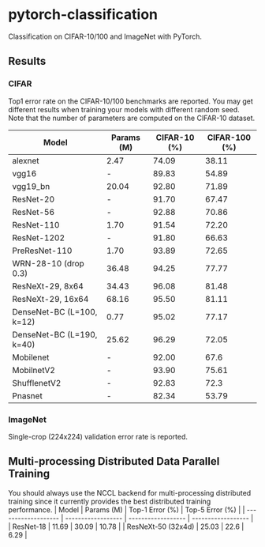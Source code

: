 # pytorch-classification
Classification on CIFAR-10/100 and ImageNet with PyTorch.
## Results

### CIFAR
Top1 error rate on the CIFAR-10/100 benchmarks are reported. You may get different results when training your models with different random seed.
Note that the number of parameters are computed on the CIFAR-10 dataset.

| Model                     | Params (M)         |  CIFAR-10 (%)      | CIFAR-100 (%)      |
| -------------------       | ------------------ | ------------------ | ------------------ |
| alexnet                   | 2.47               | 74.09              | 38.11              |
| vgg16                     | -                  | 89.83              | 54.89              |
| vgg19_bn                  | 20.04              | 92.80              | 71.89              |
| ResNet-20                 | -                  | 91.70              | 67.47              |
| ResNet-56                 | -                  | 92.88              | 70.86              |
| ResNet-110                | 1.70               | 91.54              | 72.20              |
| ResNet-1202               | -                  | 91.80              | 66.63              |
| PreResNet-110             | 1.70               | 93.89              | 72.65              |
| WRN-28-10 (drop 0.3)      | 36.48              | 94.25              | 77.77              |
| ResNeXt-29, 8x64          | 34.43              | 96.08              | 81.48              |
| ResNeXt-29, 16x64         | 68.16              | 95.50              | 81.11              |
| DenseNet-BC (L=100, k=12) | 0.77               | 95.02              | 77.17              |
| DenseNet-BC (L=190, k=40) | 25.62              | 96.29              | 72.05              |
| Mobilenet                 | -                  | 92.00              | 67.6               |
| MobilnetV2                | -                  | 93.90              | 75.61              |
| ShufflenetV2              | -                  | 92.83              | 72.3               |
| Pnasnet                   | -                  | 82.34              | 53.79              |

### ImageNet
Single-crop (224x224) validation error rate is reported. 
## Multi-processing Distributed Data Parallel Training
You should always use the NCCL backend for multi-processing distributed training since it currently provides the best distributed training performance.
| Model                | Params (M)         |  Top-1 Error (%)   | Top-5 Error  (%)   |
| -------------------  | ------------------ | ------------------ | ------------------ |
| ResNet-18            | 11.69              |  30.09             | 10.78              |
| ResNeXt-50 (32x4d)   | 25.03              |  22.6              | 6.29               |
